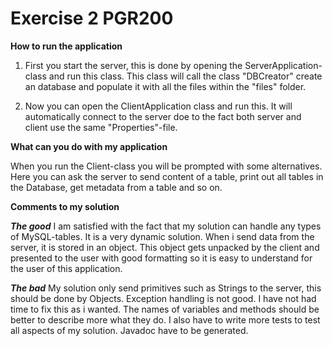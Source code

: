 # Exercise 2 PGR200

**How to run the application**

1.  First you start the server, this is done by opening 
    the ServerApplication-class and run this class. This
    class will call the class "DBCreator" create an database 
    and populate it with all the files within the "files" folder.

2.  Now you can open the ClientApplication class and run this. It will
    automatically connect to the server doe to the fact both server
    and client use the same "Properties"-file.
    

**What can you do with my application**

When you run the Client-class you will be prompted with some alternatives.
Here you can ask the server to send content of a table, print out all tables
in the Database, get metadata from a table and so on.


**Comments to my solution**

***The good***
I am satisfied with the fact that my solution can handle any types of MySQL-tables.
It is a very dynamic solution. When i send data from the server, it is stored in an object.
This object gets unpacked by the client and presented to the user with good formatting so it
is easy to understand for the user of this application.


***The bad***
My solution only send primitives such as Strings to the server, this should be done by Objects.
Exception handling is not good. I have not had time to fix this as i wanted. The names of variables
and methods should be better to describe more what they do. I also have to write more tests to
test all aspects of my solution. Javadoc have to be generated.